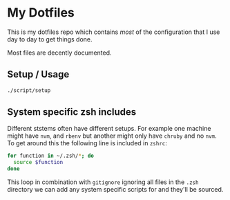# My Dotfiles

This is my dotfiles repo which contains *most* of the configuration that I use
day to day to get things done.

Most files are decently documented.

## Setup / Usage

```bash
./script/setup
```

## System specific zsh includes

Different ststems often have different setups. For example one machine might
have `nvm`, and `rbenv` but another might only have `chruby` and no `nvm`. To
get around this the following line is included in `zshrc`:

```bash
for function in ~/.zsh/*; do
  source $function
done
```

This loop in combination with `gitignore` ignoring all files in the `.zsh`
directory we can add any system specific scripts for and they'll be sourced.
